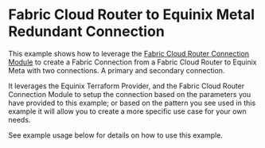 # Fabric Cloud Router to Equinix Metal Redundant Connection

This example shows how to leverage the [Fabric Cloud Router Connection Module](../../modules/cloud-router-connection/README.md)
to create a Fabric Connection from a Fabric Cloud Router to Equinix Meta with two connections. A primary and secondary connection.

It leverages the Equinix Terraform Provider, and the Fabric Cloud Router Connection
Module to setup the connection based on the parameters you have provided to this example; or based on the pattern
you see used in this example it will allow you to create a more specific use case for your own needs.

See example usage below for details on how to use this example.

<!-- Begin Example Usage (Do not edit contents) -->
<!-- End Example Usage -->